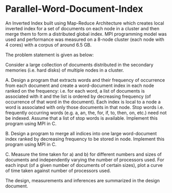# Parallel-Word-Document-Index

An Inverted Index built using Map-Reduce Architecture which creates local inverted index for a set of documents on each node in a cluster and then merge them to form a distributed global index. MPI programming model was used and performance was measured on a 8-node cluster (each node with 4 cores) with a corpus of around 6.5 GB.

The problem statement is given as below:

Consider a large collection of documents distributed in the secondary memories (i.e. hard disks) of multiple nodes in a cluster.

A. Design a program that extracts words and their frequency of occurrence from each document and create a word-document index in each node ranked on the frequency: i.e. for each word, a list of documents is associated with it and the list is ordered by decreasing frequency (of occurrence of that word in the document). Each index is local to a node a word is associated with only those documents in that node. Stop words i.e. frequently occurring words (e.g. a, an, the, for, if, to, then, on, etc.) need
not be indexed. Assume that a list of stop words is available. Implement this program using MPI in C.

B. Design a program to merge all indices into one large word-document index ranked by decreasing frequency to be stored in node. Implement this program using MPI in C.

C. Measure the time taken for a) and b) for different numbers and sizes of documents and independently varying the number of processors used. For each input (of a given number of documents of certain sizes), plot a curve of time taken against number of processors used.

The design, measurements and inferences are summarized in the design document.
